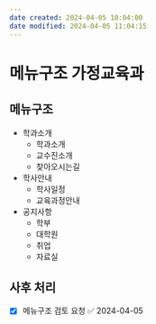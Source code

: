 ```yaml
---
date created: 2024-04-05 10:04:00
date modified: 2024-04-05 11:04:15
---
```


# 메뉴구조 가정교육과
## 메뉴구조
- 학과소개
	- 학과소개
	- 교수진소개
	- 찾아오시는길
- 학사안내
	- 학사일정
	- 교육과정안내
- 공지사항
	- 학부
	- 대학원
	- 취업
	- 자료실
## 사후 처리
- [x] 메뉴구조 검토 요청 ✅ 2024-04-05